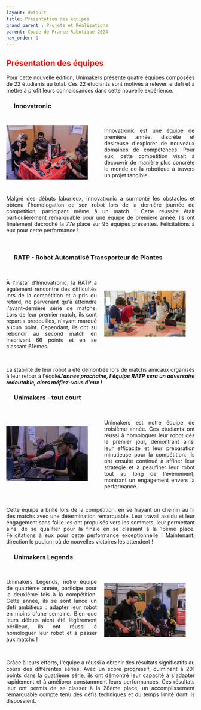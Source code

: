 ```yaml
---
layout: default
title: Présentation des équipes
grand_parent : Projets et Réalisations
parent: Coupe de France Robotique 2024
nav_order: 1
---
```


<h2 style="color: red;"><strong>Présentation des équipes</strong></h2>

<p align="justify">Pour cette nouvelle édition, Unimakers présente quatre équipes composées de 22 étudiants au total. Ces 22 étudiants sont motivés à relever le défi et à mettre à profit leurs connaissances dans cette nouvelle expérience.</p>

<h3 style="margin-left: 20px;">Innovatronic</h3>

<br>

<div style="display: flex; justify-content: center; align-items: center;">
    <div style="flex: 1; margin-right: 10px;">
        <img src="../../../images/IMG_5813.jpg" alt="Image de l'équipe Innovatronic" style="width: 90%; height: auto;">
    </div>
    <div style="flex: 1; margin-left: 10px;">
    <p align="justify">Innovatronic est une équipe de première année, discrète et désireuse d'explorer de nouveaux domaines de compétences. Pour eux, cette compétition visait à découvrir de manière plus concrète le monde de la robotique à travers un projet tangible.</p>
    </div>
</div>
<br>

<p align="justify">Malgré des débuts laborieux, Innovatronic a surmonté les obstacles et obtenu l'homologation de son robot lors de la dernière journée de compétition, participant même à un match ! Cette réussite était particulièrement remarquable pour une équipe de première année. Ils ont finalement décroché la 77e place sur 95 équipes présentes. Félicitations à eux pour cette performance !</p>

<br>

<h3 style="margin-left: 20px;">RATP - Robot Automatisé Transporteur de Plantes </h3>

<br>

<div style="display: flex; justify-content: center; align-items: center;">
    <div style="flex: 1; margin-right: 10px;">
        <p align="justify">À l'instar d'Innovatronic, la RATP a également rencontré des difficultés lors de la compétition et a pris du retard, ne parvenant qu'à atteindre l'avant-dernière série de matchs. Lors de leur premier match, ils sont repartis bredouilles, n'ayant marqué aucun point. Cependant, ils ont su rebondir au second match en inscrivant 66 points et en se classant 61èmes.</p>
    </div>
    <div style="flex: 1; margin-left: 10px;">
        <img src="../../../images/DSC08110.jpg" alt="Image de RATPc" style="width: 90%; height: auto;">
    </div>
</div>
<br>

<p align="justify"> La stabilité de leur robot a été démontrée lors de matchs amicaux organisés à leur retour à l'école<em><strong>L'année prochaine, l'équipe RATP sera un adversaire redoutable, alors méfiez-vous d'eux !</strong></em><p>

<h3 style="margin-left: 20px;">Unimakers - tout court</h3>

<br>

<div style="display: flex; justify-content: center; align-items: center;">
    <div style="flex: 1; margin-right: 10px;">
        <img src="../../../images/IMG_5804.jpg" alt="Image de l'équipe Innovatronic" style="width: 90%; height: auto;">
    </div>
    <div style="flex: 1; margin-left: 10px;">
    <p align="justify">Unimakers est notre équipe de troisième année. Ces étudiants ont réussi à homologuer leur robot dès le premier jour, démontrant ainsi leur efficacité et leur préparation minutieuse pour la compétition. Ils ont ensuite continué à affiner leur stratégie et à peaufiner leur robot tout au long de l'événement, montrant un engagement envers la performance.
    </p>
    </div>
</div>
<br>

<p align="justify">Cette équipe a brillé lors de la compétition, en se frayant un chemin au fil des matchs avec une détermination remarquable. Leur travail assidu et leur engagement sans faille les ont propulsés vers les sommets, leur permettant ainsi de se qualifier pour la finale en se classant à la 16ème place. Félicitations à eux pour cette performance exceptionnelle ! Maintenant, direction le podium où de nouvelles victoires les attendent !</p>

<h3 style="margin-left: 20px;">Unimakers Legends</h3>

<br>

<div style="display: flex; justify-content: center; align-items: center;">
    <div style="flex: 1; margin-right: 10px;">
        <p align="justify">Unimakers Legends, notre équipe de quatrième année, participe pour la deuxième fois à la compétition. Cette année, ils se sont lancé un défi ambitieux : adapter leur robot en moins d'une semaine. Bien que leurs débuts aient été légèrement périlleux, ils ont réussi à homologuer leur robot et à passer aux matchs !</p>
    </div>
    <div style="flex: 1; margin-left: 10px;">
        <img src="../../../images/IMG_5777.jpg" alt="Image de RATPc" style="width: 90%; height: auto;">
    </div>
</div>
<br>

<p align="justify">Grâce à leurs efforts, l'équipe a réussi à obtenir des résultats significatifs au cours des différentes séries. Avec un score progressif, culminant à 201 points dans la quatrième série, ils ont démontré leur capacité à s'adapter rapidement et à améliorer constamment leurs performances. Ces résultats leur ont permis de se classer à la 28ème place, un accomplissement remarquable compte tenu des défis techniques et du temps limité dont ils disposaient.</p>